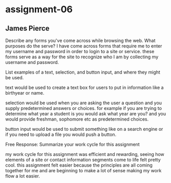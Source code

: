 # assignment-06
## James Pierce

Describe any forms you've come across while browsing the web. What purposes do the serve?
I have come across forms that require me to enter my username and password in order to login to a site or service. these forms serve as a way for the site to recognize who I am by collecting my username and password.


List examples of a text, selection, and button input, and where they might be used.

text would be used to create a text box for users to put in information like a birthyear or name.

selection would be used when you are asking the user a question and you supply predetermined answers or choices. for example if you are trying to determine what year a student is you would ask what year are you? and you would provide freshman, sophomore etc as predetermined choices.

button input would be used to submit something like on a search engine or if you need to upload a file you would push a button.




Free Response: Summarize your work cycle for this assignment

my work cycle for this assignment was efficient and rewarding, seeing how elements of a site or contact information segments come to life felt pretty cool. this assignment felt easier because the principles are all coming together for me and are beginning to make a lot of sense making my work flow a lot easier.
